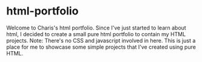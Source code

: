 # html-portfolio

Welcome to Charis's html portfolio. Since I've just started to learn about html, I decided to create a small pure html portfolio to contain my HTML projects.
Note: There's no CSS and javascript involved in here. This is just a place for me to showcase some simple projects that I've created using pure HTML. 

